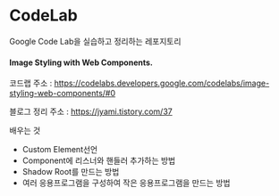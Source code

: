 # CodeLab

Google Code Lab을 실습하고 정리하는 레포지토리

#### Image Styling with Web Components.

코드랩 주소 : <https://codelabs.developers.google.com/codelabs/image-styling-web-components/#0>

블로그 정리 주소 : <https://jyami.tistory.com/37>

배우는 것 

- Custom Element선언
- Component에 리스너와 핸들러 추가하는 방법
- Shadow Root를 만드는 방법
- 여러 응용프로그램을 구성하여 작은 응용프로그램을 만드는 방법